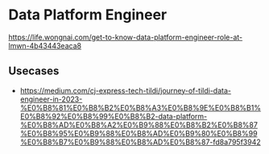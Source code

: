 # Data Platform Engineer

https://life.wongnai.com/get-to-know-data-platform-engineer-role-at-lmwn-4b43443eaca8

## Usecases

* https://medium.com/cj-express-tech-tildi/journey-of-tildi-data-engineer-in-2023-%E0%B8%81%E0%B8%B2%E0%B8%A3%E0%B8%9E%E0%B8%B1%E0%B8%92%E0%B8%99%E0%B8%B2-data-platform-%E0%B8%AD%E0%B8%A2%E0%B9%88%E0%B8%B2%E0%B8%87%E0%B8%95%E0%B9%88%E0%B8%AD%E0%B9%80%E0%B8%99%E0%B8%B7%E0%B9%88%E0%B8%AD%E0%B8%87-fd8a795f3942
